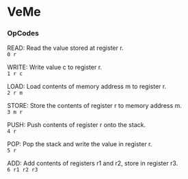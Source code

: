 # VeMe

### OpCodes

READ: Read the value stored at register r.  
`0 r` 

WRITE: Write value c to register r.  
`1 r c` 

LOAD: Load contents of memory address m to register r.  
`2 r m`

STORE: Store the contents of register r to memory address m.  
`3 m r`

PUSH: Push contents of register r onto the stack.  
`4 r`

POP: Pop the stack and write the value in register r.  
`5 r`

ADD: Add contents of registers r1 and r2, store in register r3.  
`6 r1 r2 r3`